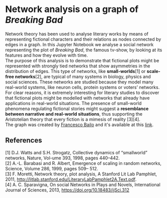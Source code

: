 # Network analysis on a graph of *Breaking Bad*
Network theory has been used to analyse literary works by means of representing fictional characters and their relations as nodes connected by edges in a graph. In this Jupyter Notebook we analyse a social network representing the plot of *Breaking Bad*, the famous tv-show, by looking at its features and how they evolve with time.
<br />
The purpose of this analysis is to demonstrate that fictional plots might be represented with strongly tied networks that show asymmetries in the distribution of edges. This type of networks, like **small-worlds**[1] or **scale-free networks**[2], are typical of many systems in biology, physics and social sciences. These networks are studied because they model many real-world systems, like neuron cells, protein systems or voters’ networks. For clear reasons, it is extremely interesting for literary studies to discover that fictional plots might be modelled with networks that already have applications in real-world situations. The presence of small-world phenomena regulating fictional stories might suggest a **resemblance between narrative and real-world situations**, thus supporting the Aristotelian theory that every fiction is a mimesis of reality [3][4].
<br />
The graph was created by [Francesco Bailo](https://github.com/fraba/bb_project) and it's available at this [link](http://www.francescobailo.net/wordpress/wp-content/uploads/data/breaking_bad_social_graph.json).
## References
[1] D.J. Watts and S.H. Strogatz, Collective dynamics of “smallworld” networks, Nature, Vol-ume 393, 1998, pages 440–442.
<br />
[2] A.-L. Barabasi and R. Albert, Emergence of scaling in random networks, Science, Volume 286, 1999, pages 509– 512.
<br />
[3] F. Moretti, Network theory, plot analysis, A Stanford Lit Lab Pamphlet, 2011, http://litlab.stanford.edu/LiteraryLabPamphlet2A.Text.pdf.
<br />
[4] A. C. Sparavigna, On social Networks in Plays and Novels, International Journal of Sciences, 2013, https://doi.org/10.18483/ijSci.312
